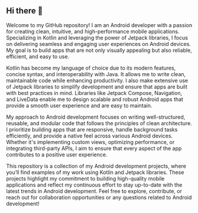 ## Hi there 👋

Welcome to my GitHub repository! I am an Android developer with a passion for creating clean, intuitive, and high-performance mobile applications. Specializing in Kotlin and leveraging the power of Jetpack libraries, I focus on delivering seamless and engaging user experiences on Android devices. My goal is to build apps that are not only visually appealing but also reliable, efficient, and easy to use.

Kotlin has become my language of choice due to its modern features, concise syntax, and interoperability with Java. It allows me to write clean, maintainable code while enhancing productivity. I also make extensive use of Jetpack libraries to simplify development and ensure that apps are built with best practices in mind. Libraries like Jetpack Compose, Navigation, and LiveData enable me to design scalable and robust Android apps that provide a smooth user experience and are easy to maintain.

My approach to Android development focuses on writing well-structured, reusable, and modular code that follows the principles of clean architecture. I prioritize building apps that are responsive, handle background tasks efficiently, and provide a native feel across various Android devices. Whether it's implementing custom views, optimizing performance, or integrating third-party APIs, I aim to ensure that every aspect of the app contributes to a positive user experience.

This repository is a collection of my Android development projects, where you’ll find examples of my work using Kotlin and Jetpack libraries. These projects highlight my commitment to building high-quality mobile applications and reflect my continuous effort to stay up-to-date with the latest trends in Android development. Feel free to explore, contribute, or reach out for collaboration opportunities or any questions related to Android development!
